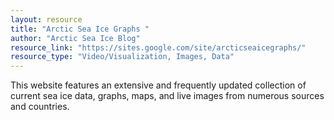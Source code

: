 ```yaml
---
layout: resource
title: "Arctic Sea Ice Graphs "
author: "Arctic Sea Ice Blog"
resource_link: "https://sites.google.com/site/arcticseaicegraphs/"
resource_type: "Video/Visualization, Images, Data"
---
```


This website features an extensive and frequently updated collection of current sea ice data, graphs, maps, and live images from numerous sources and countries.

